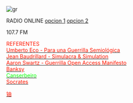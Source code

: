               
![gr](gr(1).png) 
          
                                    
<p>
<p>RADIO ONLINE <a href="http://giss.tv:8001/guerrillaradio.ogg">opcion 1</a>  <a href="https://guerrillaradio.github.io/guerrillaradio/">opcion 2</a>
<p>107.7 FM  
<p>
<p>
<div><font color="#ff1700">REFERENTES</font></div><div></div><div><font color="#ff1700"> </font><font color="#00ff00"> </font></div>
<a href="https://omegalfa.es/downloadfile.php?file=libros/para-una-guerrilla-semiologica.pdf"><div><font color="#ff1700">Umberto Eco - Para una Guerrilla Semiológica</font></div><div></div><div><font color="#ff1700"> </font><font color="#00ff00"> </font></div></a>
<div><font color="#ff1700"></font></div><div></div><div><font color="#ff1700"> </font><font color="#00ff00"> </font></div>
<a href="https://annas-archive.org/md5/cbd7ef9269c23c58e1c55f7258a304cc"><div><font color="#ff1700">Jean Baudrillard - Simulacra & Simulation</font></div><div></div><div><font color="#ff1700"> </font><font color="#00ff00"> </font></div></a>
<div><font color="#ff1700"></font></div><div></div><div><font color="#ff1700"> </font><font color="#00ff00"> </font></div>
<a href="https://ia800605.us.archive.org/15/items/GuerillaOpenAccessManifesto/Goamjuly2008.pdf"><div><font color="#ff1700">Aaron Swartz - Guerrilla Open Access Manifesto</font></div><div></div><div><font color="#ff1700"> </font><font color="#00ff00"> </font></div>
<a
href="https://www.banksy.blog/"><div><font color="#ff1700">Banksy</font></div><div></div><div><font color="#ff1700"> </font><font color="#00ff00"> </font></div></a>
<div><font color="#ff1700"></font></div><div></div><div><font color="#ff1700"> </font><font color="#00ff00"> </font></div>
<a
href="https://archive.org/details/canserbero-enfermo-en-vivo-desde-hermosillo"><div><font color="#00ff00">Canserbeiro</font></div><div></div><div><font color="#00ff00"> </font><font color="#00ff00"> </font></div></a>
<a
href="https://archive.org/details/la-subversion-socratica-socrates-subersivo"><div><font color="#ff1700">Socrates</font></div><div></div><div><font color="#ff1700"> </font><font color="#00ff00"> </font></div></a>

<p align="right">
<a
href="https://guerrillaradio.github.io/doble_rendija/"><div><font color="#ff1700">铀</font></div><div></div><div><font color="#ff1700"> </font><font color="#00ff00"> </font></div></a>
